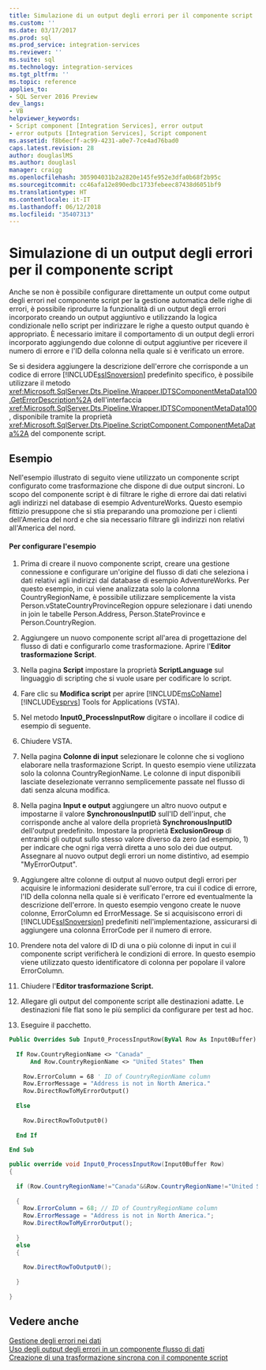 ```yaml
---
title: Simulazione di un output degli errori per il componente script | Microsoft Docs
ms.custom: ''
ms.date: 03/17/2017
ms.prod: sql
ms.prod_service: integration-services
ms.reviewer: ''
ms.suite: sql
ms.technology: integration-services
ms.tgt_pltfrm: ''
ms.topic: reference
applies_to:
- SQL Server 2016 Preview
dev_langs:
- VB
helpviewer_keywords:
- Script component [Integration Services], error output
- error outputs [Integration Services], Script component
ms.assetid: f8b6ecff-ac99-4231-a0e7-7ce4ad76bad0
caps.latest.revision: 28
author: douglaslMS
ms.author: douglasl
manager: craigg
ms.openlocfilehash: 305904031b2a2820e145fe952e3dfa0b68f2b95c
ms.sourcegitcommit: cc46afa12e890edbc1733febeec87438d6051bf9
ms.translationtype: HT
ms.contentlocale: it-IT
ms.lasthandoff: 06/12/2018
ms.locfileid: "35407313"
---
```

# <a name="simulating-an-error-output-for-the-script-component"></a>Simulazione di un output degli errori per il componente script
  Anche se non è possibile configurare direttamente un output come output degli errori nel componente script per la gestione automatica delle righe di errori, è possibile riprodurre la funzionalità di un output degli errori incorporato creando un output aggiuntivo e utilizzando la logica condizionale nello script per indirizzare le righe a questo output quando è appropriato. È necessario imitare il comportamento di un output degli errori incorporato aggiungendo due colonne di output aggiuntive per ricevere il numero di errore e l'ID della colonna nella quale si è verificato un errore.  
  
 Se si desidera aggiungere la descrizione dell'errore che corrisponde a un codice di errore [!INCLUDE[ssISnoversion](../../includes/ssisnoversion-md.md)] predefinito specifico, è possibile utilizzare il metodo <xref:Microsoft.SqlServer.Dts.Pipeline.Wrapper.IDTSComponentMetaData100.GetErrorDescription%2A> dell'interfaccia <xref:Microsoft.SqlServer.Dts.Pipeline.Wrapper.IDTSComponentMetaData100>, disponibile tramite la proprietà <xref:Microsoft.SqlServer.Dts.Pipeline.ScriptComponent.ComponentMetaData%2A> del componente script.  
  
## <a name="example"></a>Esempio  
 Nell'esempio illustrato di seguito viene utilizzato un componente script configurato come trasformazione che dispone di due output sincroni. Lo scopo del componente script è di filtrare le righe di errore dai dati relativi agli indirizzi nel database di esempio AdventureWorks. Questo esempio fittizio presuppone che si stia preparando una promozione per i clienti dell'America del nord e che sia necessario filtrare gli indirizzi non relativi all'America del nord.  
  
#### <a name="to-configure-the-example"></a>Per configurare l'esempio  
  
1.  Prima di creare il nuovo componente script, creare una gestione connessione e configurare un'origine del flusso di dati che seleziona i dati relativi agli indirizzi dal database di esempio AdventureWorks. Per questo esempio, in cui viene analizzata solo la colonna CountryRegionName, è possibile utilizzare semplicemente la vista Person.vStateCountryProvinceRegion oppure selezionare i dati unendo in join le tabelle Person.Address, Person.StateProvince e Person.CountryRegion.  
  
2.  Aggiungere un nuovo componente script all'area di progettazione del flusso di dati e configurarlo come trasformazione. Aprire l'**Editor trasformazione Script**.  
  
3.  Nella pagina **Script** impostare la proprietà **ScriptLanguage** sul linguaggio di scripting che si vuole usare per codificare lo script.  
  
4.  Fare clic su **Modifica script** per aprire [!INCLUDE[msCoName](../../includes/msconame-md.md)] [!INCLUDE[vsprvs](../../includes/vsprvs-md.md)] Tools for Applications (VSTA).  
  
5.  Nel metodo **Input0_ProcessInputRow** digitare o incollare il codice di esempio di seguente.  
  
6.  Chiudere VSTA.  
  
7.  Nella pagina **Colonne di input** selezionare le colonne che si vogliono elaborare nella trasformazione Script. In questo esempio viene utilizzata solo la colonna CountryRegionName. Le colonne di input disponibili lasciate deselezionate verranno semplicemente passate nel flusso di dati senza alcuna modifica.  
  
8.  Nella pagina **Input e output** aggiungere un altro nuovo output e impostarne il valore **SynchronousInputID** sull'ID dell'input, che corrisponde anche al valore della proprietà **SynchronousInputID** dell'output predefinito. Impostare la proprietà **ExclusionGroup** di entrambi gli output sullo stesso valore diverso da zero (ad esempio, 1) per indicare che ogni riga verrà diretta a uno solo dei due output. Assegnare al nuovo output degli errori un nome distintivo, ad esempio "MyErrorOutput".  
  
9. Aggiungere altre colonne di output al nuovo output degli errori per acquisire le informazioni desiderate sull'errore, tra cui il codice di errore, l'ID della colonna nella quale si è verificato l'errore ed eventualmente la descrizione dell'errore. In questo esempio vengono create le nuove colonne, ErrorColumn ed ErrorMessage. Se si acquisiscono errori di [!INCLUDE[ssISnoversion](../../includes/ssisnoversion-md.md)] predefiniti nell'implementazione, assicurarsi di aggiungere una colonna ErrorCode per il numero di errore.  
  
10. Prendere nota del valore di ID di una o più colonne di input in cui il componente script verificherà le condizioni di errore. In questo esempio viene utilizzato questo identificatore di colonna per popolare il valore ErrorColumn.  
  
11. Chiudere l'**Editor trasformazione Script.**  
  
12. Allegare gli output del componente script alle destinazioni adatte. Le destinazioni file flat sono le più semplici da configurare per test ad hoc.  
  
13. Eseguire il pacchetto.  
  
```vb  
Public Overrides Sub Input0_ProcessInputRow(ByVal Row As Input0Buffer)  
  
  If Row.CountryRegionName <> "Canada" _  
      And Row.CountryRegionName <> "United States" Then  
  
    Row.ErrorColumn = 68 ' ID of CountryRegionName column  
    Row.ErrorMessage = "Address is not in North America."  
    Row.DirectRowToMyErrorOutput()  
  
  Else  
  
    Row.DirectRowToOutput0()  
  
  End If  
  
End Sub  
```  
  
```csharp  
public override void Input0_ProcessInputRow(Input0Buffer Row)  
{  
  
  if (Row.CountryRegionName!="Canada"&&Row.CountryRegionName!="United States")  
  
  {  
    Row.ErrorColumn = 68; // ID of CountryRegionName column  
    Row.ErrorMessage = "Address is not in North America.";  
    Row.DirectRowToMyErrorOutput();  
  
  }  
  else  
  {  
  
    Row.DirectRowToOutput0();  
  
  }  
  
}  
```  
  
## <a name="see-also"></a>Vedere anche  
 [Gestione degli errori nei dati](../../integration-services/data-flow/error-handling-in-data.md)   
 [Uso degli output degli errori in un componente flusso di dati](../../integration-services/extending-packages-custom-objects/data-flow/using-error-outputs-in-a-data-flow-component.md)   
 [Creazione di una trasformazione sincrona con il componente script](../../integration-services/extending-packages-scripting-data-flow-script-component-types/creating-a-synchronous-transformation-with-the-script-component.md)  
  
  
